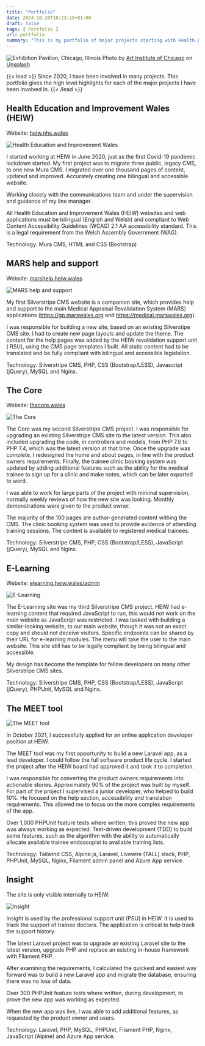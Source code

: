 ```yaml
---
title: "Portfolio"
date: 2024-10-20T10:23:25+01:00
draft: false
tags: [ Portfolio ]
url: portfolio
summary: "This is my portfolio of major projects starting with Health Education and Improvement Wales (HEIW) in 2020."
---
```


![Exhibition Pavilion, Chicago, Illinois](images/art-institute-of-chicago-sAlWjm2huck-unsplash.jpg "Exhibition Pavilion, Chicago, Illinois")
Photo
by [Art Institute of Chicago](https://unsplash.com/@halacious?utm_content=creditCopyText&utm_medium=referral&utm_source=unsplash)
on [Unsplash](https://unsplash.com/photos/a-blueprint-of-a-building-with-a-clock-tower-sAlWjm2huck?utm_content=creditCopyText&utm_medium=referral&utm_source=unsplash)

{{< lead >}}
Since 2020, I have been involved in many projects. This portfolio gives the high level highlights for each of the major
projects I have been involved in.
{{< /lead >}}

## Health Education and Improvement Wales (HEIW)

Website: <a href="https://heiw.nhs.wales" alt="heiw.nhs.wales" target="_blank">heiw.nhs.wales</a>

![Health Education and Improvement Wales](images/Screenshot-2024-09-25-200627-heiw.png "Health Education and Improvement Wales")

I started working at HEIW in June 2020, just as the first Covid-19 pandemic lockdown started. My first project was to
migrate three public, legacy CMS, to one new Mura CMS. I migrated over one thousand pages of content, updated and
improved. Accurately creating one bilingual and accessible website.

Working closely with the communications team and under the supervision and guidance of my line manager.

All Health Education and Improvement Wales (HEIW) websites and web applications must be bilingual (English and Welsh)
and compliant to Web Content Accessibility Guidelines (WCAG) 2.1 AA accessibility standard. This is a legal requirement
from the Welsh Assembly Government (WAG).

Technology: Mura CMS, HTML and CSS (Bootstrap)

## MARS help and support

Website: <a href="https://marshelp.heiw.wales/" alt="marshelp.heiw.wales" target="_blank">marshelp.heiw.wales</a>

![MARS help and support](images/Screenshot-2024-09-25-171318-marshelp.png "MARS help and support")

My first Silverstripe CMS website is a companion site, which provides help and support to the main Medical Appraisal
Revalidation System (MARS) applications (https://gp.marswales.org and https://medical.marswales.org).

I was responsible for building a new site, based on an existing Silverstipe CMS site. I had to create
new page layouts and update the theme. The content for the help pages was added by the HEIW revalidation support unit (
RSU), using the CMS page templates I built. All static content had to be translated and be fully compliant with
bilingual and accessible legislation.

Technology: Silverstripe CMS, PHP, CSS (Bootstrap/LESS), Javascript (jQuery), MySQL and Nginx.

## The Core

Website: <a href="https://thecore.wales/" alt="thecore.wales" target="_blank">thecore.wales</a>

![The Core](images/Screenshot-2024-09-25-172026-thecore.png "The Core")

The Core was my second Silverstripe CMS project. I was responsible for upgrading an existing Silverstripe CMS site to
the latest version. This also included upgrading the code, in controllers and models, from PHP 7.0 to PHP 7.4, which was
the latest version at that time. Once the upgrade was complete, I redesigned the home and about pages, in line with the
product owners requirements. Finally, the trainee clinic booking system was updated by adding additional features such
as the ability for the medical trainee to sign up for a clinic and make notes, which can be later exported to word.

I was able to work for large parts of the project with minimal supervision, normally weekly reviews of how the new site
was looking. Monthly demonstrations were given to the product owner.

The majority of the 100 pages are author-generated content withing the CMS. The clinic booking system was used to
provide evidence of attending training sessions. The content is available to registered medical trainees.

Technology: Silverstripe CMS, PHP, CSS (Bootstrap/LESS), JavaScript (jQuery), MySQL and Nginx.

## E-Learning

Website: <a href="https://elearning.heiw.wales/admin" alt="elearning.heiw.wales/admin" target="_blank">
elearning.heiw.wales/admin</a>

![E-Learning](images/Screenshot-2024-09-25-194143-elearning.png "E-Learning")

The E-Learning site was my third Silverstripe CMS project. HEIW had e-learning content that required JavaScript to run,
this would not work on the main website as JavaScript was restricted. I was tasked with building a similar-looking
website, to our main website, though it was not an exact copy and should not deceive visitors. Specific endpoints can be
shared by their URL for e-learning modules. The menu will take the user to the main website. This site still has to be
legally compliant by being bilingual and accessible.

My design has become the template for fellow developers on many other Silverstripe CMS sites.

Technology: Silverstripe CMS, PHP, CSS (Bootstrap/LESS), JavaScript (jQuery), PHPUnit, MySQL and Nginx.

## The MEET tool

![The MEET tool](images/Screenshot-2024-09-25-214040-meet.png "The MEET tool")

In October 2021, I successfully applied for an online application developer position at HEIW.

The MEET tool was my first opportunity to build a new Laravel app, as a lead developer. I could follow the full software
product life cycle. I started the project after the HEIW board had approved it and took it to completion.

I was responsible for converting the product owners requirements into actionable stories. Approximately 90% of
the project was built by myself. For part of the project I supervised a junior developer, who helped to build 10%.
He focused on the help section, accessibility and translation requirements. This allowed me to focus on the more complex
requirements of the app.

Over 1,000 PHPUnit feature tests where written; this proved the new app was always working as expected. Test-driven
development (TDD) to build some features, such as the algorithm with the ability to automatically allocate available
trainee endoscopist to available training lists.

Technology: Tailwind CSS, Alpine.js, Laravel, Livewire (TALL) stack, PHP, PHPUnit, MySQL, Nginx, Filament admin panel
and Azure App service.

## Insight

The site is only visible internally to HEIW.

![Insight](images/Screenshot-2024-10-20-123404-insight.png "Insight")

Insight is used by the professional support unit (PSU) in HEIW. It is used to track the support of trainee doctors. The
application is critical to help track the support history.

The latest Laravel project was to upgrade an existing Laravel site to the latest version, upgrade PHP and replace an
existing in-house framework with Filament PHP.

After examining the requirements, I calculated the quickest and easiest way forward was to build a new Laravel app and
migrate the database, ensuring there was no loss of data.

Over 300 PHPUnit feature tests where written, during development, to prove the new app was working as expected.

When the new app was live, I was able to add additional features, as requested by the product owner and users.

Technology: Laravel, PHP, MySQL, PHPUnit, Filament PHP, Nginx, JavaScript (Alpine) and Azure App service. 
